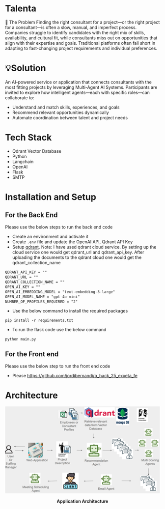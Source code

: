 # Talenta

🚧 The Problem
Finding the right consultant for a project—or the right project for a consultant—is often a slow, manual, and imperfect process. Companies struggle to identify candidates with the right mix of skills, availability, and cultural fit, while consultants miss out on opportunities that align with their expertise and goals. Traditional platforms often fall short in adapting to fast-changing project requirements and individual preferences.

# 💡Solution

An AI-powered service or application that connects consultants with the most fitting projects by leveraging Multi-Agent AI Systems.
Participants are invited to explore how intelligent agents—each with specific roles—can collaborate to:
- Understand and match skills, experiences, and goals
- Recommend relevant opportunities dynamically
- Automate coordination between talent and project needs

# Tech Stack
- Qdrant Vector Database
- Python
- Langchain
- OpenAI
- Flask
- SMTP

# Installation and Setup

## For the Back End 
Please use the below steps to run the back end code

- Create an environment and activate it
- Create `.env` file and update the OpenAI API, Qdrant API Key
- Setup [qdrant](https://qdrant.tech/). Note: I have used qdrant cloud service. By setting up the cloud service one would get qdrant_url and qdrant_api_key. After uploading the documents to the qdrant cloud one would get the qdrant_collection_name 
```
QDRANT_API_KEY = ""
QDRANT_URL = ""
QDRANT_COLLECTION_NAME = ""
OPEN_AI_KEY = ""
OPEN_AI_EMBEDDING_MODEL = "text-embedding-3-large"
OPEN_AI_MODEL_NAME = "gpt-4o-mini"
NUMBER_OF_PROFILES_REQUIRED = "2"
```
- Use the below command to install the required packages
```
pip install -r requirements.txt
```
- To run the flask code use the below command
```
python main.py
```

## For the Front end 
Please use the below step to run the front end code
- Please https://github.com/jordibernandi/q_hack_25_exxeta_fe

# Architecture

<p align="center">
  <img src="assets/Architecture.png" width="800" />
</p>
<p align="center">
    <b>Application Architecture</b> 
</p>
